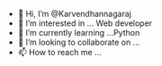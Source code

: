 - 👋 Hi, I’m @Karvendhannagaraj
- 👀 I’m interested in ... Web developer
- 🌱 I’m currently learning ...Python 
- 💞️ I’m looking to collaborate on ...
- 📫 How to reach me ...

